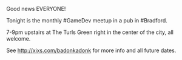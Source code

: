 Good news EVERYONE!

Tonight is the monthly #GameDev meetup in a pub in #Bradford.

7-9pm upstairs at The Turls Green right in the center of the city, all welcome.

See http://xixs.com/badonkadonk for more info and all future dates. 